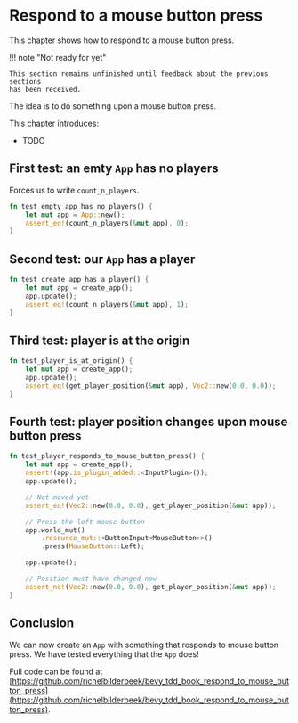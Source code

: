 # Respond to a mouse button press

This chapter shows how to respond to a mouse button press.

!!! note "Not ready for yet"

    This section remains unfinished until feedback about the previous sections
    has been received.

The idea is to do something upon a mouse button press.

This chapter introduces:

- TODO

## First test: an emty `App` has no players

Forces us to write `count_n_players`.

```rust
fn test_empty_app_has_no_players() {
    let mut app = App::new();
    assert_eq!(count_n_players(&mut app), 0);
}
```

## Second test: our `App` has a player

```rust
fn test_create_app_has_a_player() {
    let mut app = create_app();
    app.update();
    assert_eq!(count_n_players(&mut app), 1);
}
```

## Third test: player is at the origin

```rust
fn test_player_is_at_origin() {
    let mut app = create_app();
    app.update();
    assert_eq!(get_player_position(&mut app), Vec2::new(0.0, 0.0));
}
```

## Fourth test: player position changes upon mouse button press

```rust
fn test_player_responds_to_mouse_button_press() {
    let mut app = create_app();
    assert!(app.is_plugin_added::<InputPlugin>());
    app.update();

    // Not moved yet
    assert_eq!(Vec2::new(0.0, 0.0), get_player_position(&mut app));

    // Press the left mouse button
    app.world_mut()
        .resource_mut::<ButtonInput<MouseButton>>()
        .press(MouseButton::Left);

    app.update();

    // Position must have changed now
    assert_ne!(Vec2::new(0.0, 0.0), get_player_position(&mut app));
}
```

## Conclusion

We can now create an `App` with something that responds
to mouse button press.
We have tested everything that the `App` does!

Full code can be found at [https://github.com/richelbilderbeek/bevy_tdd_book_respond_to_mouse_button_press](https://github.com/richelbilderbeek/bevy_tdd_book_respond_to_mouse_button_press).
